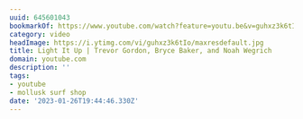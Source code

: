 ```yaml
---
uuid: 645601043
bookmarkOf: https://www.youtube.com/watch?feature=youtu.be&v=guhxz3k6tIo&app=desktop
category: video
headImage: https://i.ytimg.com/vi/guhxz3k6tIo/maxresdefault.jpg
title: Light It Up | Trevor Gordon, Bryce Baker, and Noah Wegrich
domain: youtube.com
description: ''
tags:
- youtube
- mollusk surf shop
date: '2023-01-26T19:44:46.330Z'
---
```



